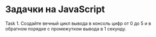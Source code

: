 # Задачки на JavaScript
Task 1. Создайте вечный цикл вывода в консоль цифр от 0 до 5 и в обратном порядке с промежутком вывода в 1 секунду.

